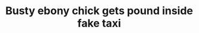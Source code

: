 ---
layout: post
title: Busty ebony chick gets pound inside fake taxi
duration: '09:54'
view: 255
rate: 2
video: 'http://fantasti.cc/embed/638019/'
category:
 - busty
 - gorgeous
 - outdoor
 - ebony
 - stunning
 - outdoor
 - blowjob
 - rough
tags: 
 - sucked
 - fucked
priority: 0.9
changefreq: daily
---
